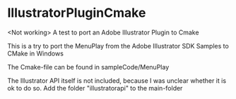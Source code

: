 # IllustratorPluginCmake
&lt;Not working> A test to port an Adobe Illustrator Plugin to Cmake


This is a try to port the MenuPlay from the Adobe Illustrator SDK Samples to CMake in Windows

The Cmake-file can be found in sampleCode/MenuPlay

The Illustrator API itself is not included, because I was unclear whether it is ok to do so. Add the folder "illustratorapi" to the main-folder
